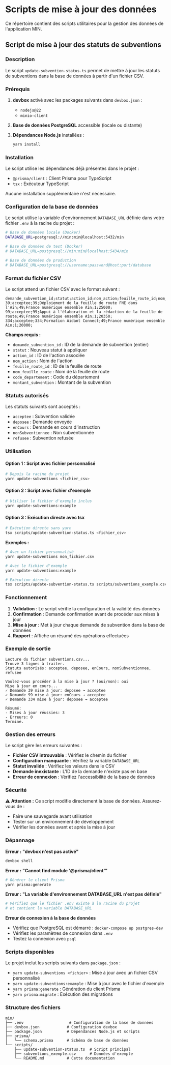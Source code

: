 # Scripts de mise à jour des données

Ce répertoire contient des scripts utilitaires pour la gestion des données de l'application MIN.

## Script de mise à jour des statuts de subventions

### Description

Le script `update-subvention-status.ts` permet de mettre à jour les statuts de subventions dans la base de données à partir d'un fichier CSV.

### Prérequis

1. **devbox** activé avec les packages suivants dans `devbox.json` :
   - `nodejs@22`
   - `minio-client`

2. **Base de données PostgreSQL** accessible (locale ou distante)

3. **Dépendances Node.js** installées :
   ```bash
   yarn install
   ```

### Installation

Le script utilise les dépendances déjà présentes dans le projet :

- `@prisma/client` : Client Prisma pour TypeScript
- `tsx` : Exécuteur TypeScript

Aucune installation supplémentaire n'est nécessaire.

### Configuration de la base de données

Le script utilise la variable d'environnement `DATABASE_URL` définie dans votre fichier `.env` à la racine du projet :

```bash
# Base de données locale (Docker)
DATABASE_URL=postgresql://min:min@localhost:5432/min

# Base de données de test (Docker)
# DATABASE_URL=postgresql://min:min@localhost:5434/min

# Base de données de production
# DATABASE_URL=postgresql://username:password@host:port/database
```

### Format du fichier CSV

Le script attend un fichier CSV avec le format suivant :

```csv
demande_subvention_id;statut;action_id;nom_action;feuille_route_id;nom_feuille_route;code_departement;montant_subvention;
39;acceptee;39;Déploiement de la feuille de route FNE dans l'Ain;49;France numérique ensemble Ain;1;25000;
99;acceptee;99;Appui à l'élaboration et la rédaction de la feuille de route;49;France numérique ensemble Ain;1;20350;
334;acceptee;334;Formation Aidant Connect;49;France numérique ensemble Ain;1;20000;
```

**Champs requis :**

- `demande_subvention_id` : ID de la demande de subvention (entier)
- `statut` : Nouveau statut à appliquer
- `action_id` : ID de l'action associée
- `nom_action` : Nom de l'action
- `feuille_route_id` : ID de la feuille de route
- `nom_feuille_route` : Nom de la feuille de route
- `code_departement` : Code du département
- `montant_subvention` : Montant de la subvention

### Statuts autorisés

Les statuts suivants sont acceptés :

- `acceptee` : Subvention validée
- `deposee` : Demande envoyée
- `enCours` : Demande en cours d'instruction
- `nonSubventionnee` : Non subventionnée
- `refusee` : Subvention refusée

### Utilisation

#### Option 1 : Script avec fichier personnalisé

```bash
# Depuis la racine du projet
yarn update-subventions <fichier_csv>
```

#### Option 2 : Script avec fichier d'exemple

```bash
# Utiliser le fichier d'exemple inclus
yarn update-subventions:example
```

#### Option 3 : Exécution directe avec tsx

```bash
# Exécution directe sans yarn
tsx scripts/update-subvention-status.ts <fichier_csv>
```

**Exemples :**

```bash
# Avec un fichier personnalisé
yarn update-subventions mon_fichier.csv

# Avec le fichier d'exemple
yarn update-subventions:example

# Exécution directe
tsx scripts/update-subvention-status.ts scripts/subventions_exemple.csv
```

### Fonctionnement

1. **Validation** : Le script vérifie la configuration et la validité des données
2. **Confirmation** : Demande confirmation avant de procéder aux mises à jour
3. **Mise à jour** : Met à jour chaque demande de subvention dans la base de données
4. **Rapport** : Affiche un résumé des opérations effectuées

### Exemple de sortie

```
Lecture du fichier subventions.csv...
Trouvé 3 lignes à traiter.
Statuts autorisés: acceptee, deposee, enCours, nonSubventionnee, refusee

Voulez-vous procéder à la mise à jour ? (oui/non): oui
Mise à jour en cours...
✓ Demande 39 mise à jour: deposee → acceptee
✓ Demande 99 mise à jour: enCours → acceptee
✓ Demande 334 mise à jour: deposee → acceptee

Résumé:
- Mises à jour réussies: 3
- Erreurs: 0
Terminé.
```

### Gestion des erreurs

Le script gère les erreurs suivantes :

- **Fichier CSV introuvable** : Vérifiez le chemin du fichier
- **Configuration manquante** : Vérifiez la variable `DATABASE_URL`
- **Statut invalide** : Vérifiez les valeurs dans le CSV
- **Demande inexistante** : L'ID de la demande n'existe pas en base
- **Erreur de connexion** : Vérifiez l'accessibilité de la base de données

### Sécurité

⚠️ **Attention :** Ce script modifie directement la base de données. Assurez-vous de :

- Faire une sauvegarde avant utilisation
- Tester sur un environnement de développement
- Vérifier les données avant et après la mise à jour

### Dépannage

**Erreur : "devbox n'est pas activé"**

```bash
devbox shell
```

**Erreur : "Cannot find module '@prisma/client'"**

```bash
# Générer le client Prisma
yarn prisma:generate
```

**Erreur : "La variable d'environnement DATABASE_URL n'est pas définie"**

```bash
# Vérifiez que le fichier .env existe à la racine du projet
# et contient la variable DATABASE_URL
```

**Erreur de connexion à la base de données**

- Vérifiez que PostgreSQL est démarré : `docker-compose up postgres-dev`
- Vérifiez les paramètres de connexion dans `.env`
- Testez la connexion avec `psql`

### Scripts disponibles

Le projet inclut les scripts suivants dans `package.json` :

- `yarn update-subventions <fichier>` : Mise à jour avec un fichier CSV personnalisé
- `yarn update-subventions:example` : Mise à jour avec le fichier d'exemple
- `yarn prisma:generate` : Génération du client Prisma
- `yarn prisma:migrate` : Exécution des migrations

### Structure des fichiers

```
min/
├── .env                    # Configuration de la base de données
├── devbox.json            # Configuration devbox
├── package.json           # Dépendances Node.js et scripts
├── prisma/
│   └── schema.prisma      # Schéma de base de données
└── scripts/
    ├── update-subvention-status.ts  # Script principal
    ├── subventions_exemple.csv      # Données d'exemple
    └── README.md          # Cette documentation
```
